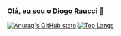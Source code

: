 ### Olá, eu sou o Diogo Raucci 👋
[![Anurag's GitHub stats](https://github-readme-stats.vercel.app/api?username=diogoraucci)](https://github.com/anuraghazra/github-readme-stats)
[![Top Langs](https://github-readme-stats.vercel.app/api/top-langs/?username=diogoraucci&layout=compact)](https://github.com/anuraghazra/github-readme-stats)
<!--
**diogoraucci/diogoraucci** is a ✨ _special_ ✨ repository because its `README.md` (this file) appears on your GitHub profile.

Here are some ideas to get you started:

- 🔭 I’m currently working on ...
- 🌱 I’m currently learning ...
- 👯 I’m looking to collaborate on ...
- 🤔 I’m looking for help with ...
- 💬 Ask me about ...
- 📫 How to reach me: ...
- 😄 Pronouns: ele/dele
- ⚡ Fun fact: ...
-->
